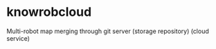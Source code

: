 knowrobcloud
============

Multi-robot map merging through git server (storage repository) (cloud service)
